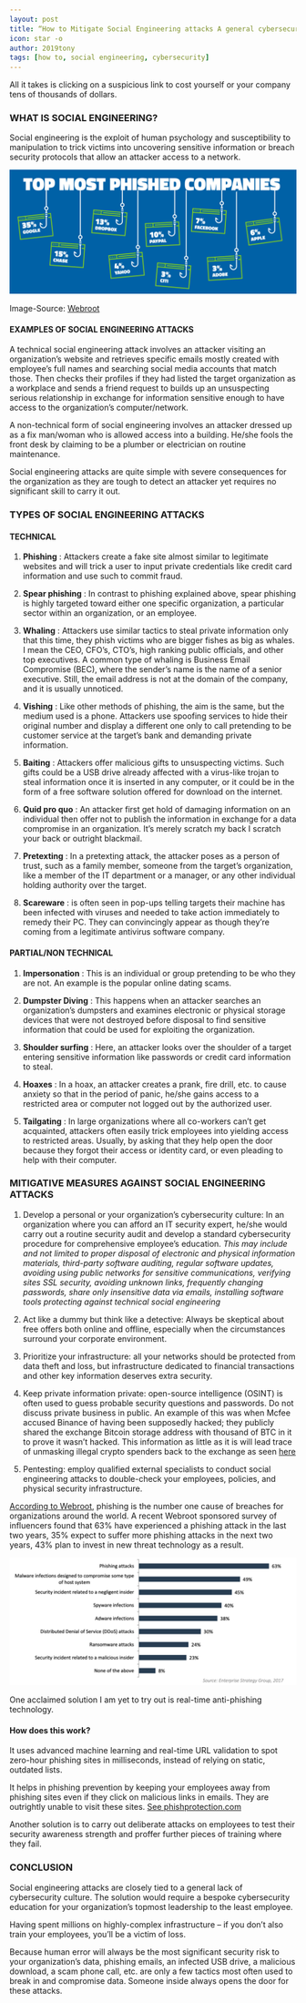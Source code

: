 ```yaml
---
layout: post
title: “How to Mitigate Social Engineering attacks A general cybersecurity culture”
icon: star -o
author: 2019tony
tags: [how to, social engineering, cybersecurity]
---
```


All it takes is clicking on a suspicious link to cost yourself or your company tens of thousands of dollars.

### WHAT IS SOCIAL ENGINEERING?

Social engineering is the exploit of human psychology and susceptibility to manipulation to trick victims into uncovering sensitive information or breach security protocols that allow an attacker access to a network.<br/>

<img src="/img/news/most_phished_sites.png">

Image-Source: [Webroot](https://www-cdn.webroot.com/4215/0956/5734/QTT_0917_Phishing_is_the_New_Black_Infographic_F.pdf)

#### EXAMPLES OF SOCIAL ENGINEERING ATTACKS

A technical social engineering attack involves an attacker visiting an organization’s website and retrieves specific emails mostly created with employee’s full names and searching social media accounts that match those. Then checks their profiles if they had listed the target organization as a workplace and sends a friend request to builds up an unsuspecting serious relationship in exchange for information sensitive enough to have access to the organization’s computer/network. 

A non-technical form of social engineering involves an attacker dressed up as a fix man/woman who is allowed access into a building. He/she fools the front desk by claiming to be a plumber or electrician on routine maintenance.

Social engineering attacks are quite simple with severe consequences for the organization as they are tough to detect an attacker yet requires no significant skill to carry it out.

### TYPES OF SOCIAL ENGINEERING ATTACKS

#### TECHNICAL

1. **Phishing** : Attackers create a fake site almost similar to legitimate websites and will trick a user to input private credentials like credit card information and use such to commit fraud.

2. **Spear phishing** : In contrast to phishing explained above, spear phishing is highly targeted toward either one specific organization, a particular sector within an organization, or an employee.

3. **Whaling** : Attackers use similar tactics to steal private information only that this time, they phish victims who are bigger fishes as big as whales. I mean the CEO, CFO’s, CTO’s, high ranking public officials, and other top executives. A common type of whaling is Business Email Compromise (BEC), where the sender’s name is the name of a senior executive. Still, the email address is not at the domain of the company, and it is usually unnoticed.

4. **Vishing** : Like other methods of phishing, the aim is the same, but the medium used is a phone. Attackers use spoofing services to hide their original number and display a different one only to call pretending to be customer service at the target’s bank and demanding private information.

5. **Baiting** : Attackers offer malicious gifts to unsuspecting victims. Such gifts could be a USB drive already affected with a virus-like trojan to steal information once it is inserted in any computer, or it could be in the form of a free software solution offered for download on the internet.

6. **Quid pro quo** : An attacker first get hold of damaging information on an individual then offer not to publish the information in exchange for a data compromise in an organization. It’s merely scratch my back I scratch your back or outright blackmail.

7. **Pretexting** : In a pretexting attack, the attacker poses as a person of trust, such as a family member, someone from the target’s organization, like a member of the IT department or a manager, or any other individual holding authority over the target.

8. **Scareware** : is often seen in pop-ups telling targets their machine has been infected with viruses and needed to take action immediately to remedy their PC. They can convincingly appear as though they’re coming from a legitimate antivirus software company.

#### PARTIAL/NON TECHNICAL

1. **Impersonation** : This is an individual or group pretending to be who they are not. An example is the popular online dating scams.

2. **Dumpster Diving** : This happens when an attacker searches an organization’s dumpsters and examines electronic or physical storage devices that were not destroyed before disposal to find sensitive information that could be used for exploiting the organization. 

3. **Shoulder surfing** : Here, an attacker looks over the shoulder of a target entering sensitive information like passwords or credit card information to steal.

4. **Hoaxes** : In a hoax, an attacker creates a prank, fire drill, etc. to cause anxiety so that in the period of panic, he/she gains access to a restricted area or computer not logged out by the authorized user.

5. **Tailgating** : In large organizations where all co-workers can’t get acquainted, attackers often easily trick employees into yielding access to restricted areas. Usually, by asking that they help open the door because they forgot their access or identity card, or even pleading to help with their computer.

### MITIGATIVE MEASURES AGAINST SOCIAL ENGINEERING ATTACKS

1. Develop a personal or your organization’s cybersecurity culture: In an organization where you can afford an IT security expert, he/she would carry out a routine security audit and develop a standard cybersecurity procedure for comprehensive employee’s education. *This may include and not limited to proper disposal of electronic and physical information materials, third-party software auditing, regular software updates, avoiding using public networks for sensitive communications, verifying sites SSL security, avoiding unknown links, frequently changing passwords, share only insensitive data via emails, installing software tools protecting against technical social engineering*

2. Act like a dummy but think like a detective: Always be skeptical about free offers both online and offline, especially when the circumstances surround your corporate environment.

3. Prioritize your infrastructure: all your networks should be protected from data theft and loss, but infrastructure dedicated to financial transactions and other key information deserves extra security.

4. Keep private information private: open-source intelligence (OSINT) is often used to guess probable security questions and passwords. Do not discuss private business in public. An example of this was when Mcfee accused Binance of having been supposedly hacked; they publicly shared the exchange Bitcoin storage address with thousand of BTC in it to prove it wasn’t hacked. This information as little as it is will lead trace of unmasking illegal crypto spenders back to the exchange as seen [here](https://www.bellingcat.com/resources/how-tos/2019/03/26/how-to-track-illegal-funding-campaigns-via-cryptocurrency/)

5. Pentesting: employ qualified external specialists to conduct social engineering attacks to double-check your employees, policies, and physical security infrastructure.

[According to Webroot](https://www.webroot.com/us/en/business/threat-intelligence/internet/real-time-anti-phishing), phishing is the number one cause of breaches for organizations around the world. A recent Webroot sponsored survey of influencers found that 63% have experienced a phishing attack in the last two years, 35% expect to suffer more phishing attacks in the next two years, 43% plan to invest in new threat technology as a result.

<img src="/img/news/phising_attacks.png">

One acclaimed solution I am yet to try out is real-time anti-phishing technology.

#### How does this work?

It uses advanced machine learning and real-time URL validation to spot zero-hour phishing sites in milliseconds, instead of relying on static, outdated lists. 

It helps in phishing prevention by keeping your employees away from phishing sites even if they click on malicious links in emails. They are outrightly unable to visit these sites. [See phishprotection.com](https://www.phishprotection.com)

Another solution is to carry out deliberate attacks on employees to test their security awareness strength and proffer further pieces of training where they fail.

### CONCLUSION

Social engineering attacks are closely tied to a general lack of cybersecurity culture. The solution would require a bespoke cybersecurity education for your organization’s topmost leadership to the least employee.

Having spent millions on highly-complex infrastructure – if you don’t also train your employees, you’ll be a victim of loss.

Because human error will always be the most significant security risk to your organization’s data, phishing emails, an infected USB drive, a malicious download, a scam phone call, etc. are only a few tactics most often used to break in and compromise data. Someone inside always opens the door for these attacks.
